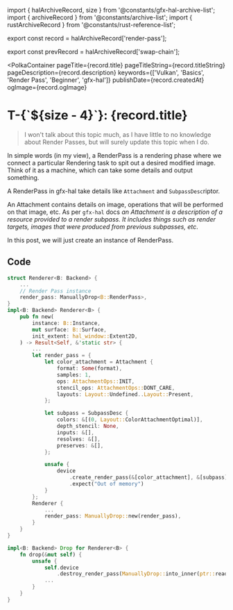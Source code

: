 import { halArchiveRecord, size } from '@constants/gfx-hal-archive-list';
import { archiveRecord } from '@constants/archive-list';
import { rustArchiveRecord } from '@constants/rust-reference-list';

export const record = halArchiveRecord['render-pass'];

export const prevRecord = halArchiveRecord['swap-chain'];

<PolkaContainer
  pageTitle={record.title}
  pageTitleString={record.titleString}
  pageDescription={record.description}
  keywords={['Vulkan', 'Basics', 'Render Pass', 'Beginner', 'gfx-hal']}
  publishDate={record.createdAt}
  ogImage={record.ogImage}
>

<H1 id={record.titleString} updatedAt={record.updatedAt}>
  T-{`${size - 4}`}: {record.title}
</H1>

<Blockquote type="warn">
    I won't talk about this topic much, as I have little to no
    knowledge about Render Passes, but will surely update this
    topic when I do.
</Blockquote>

In simple words (in my view), a RenderPass is a rendering
phase where we connect a particular Rendering task to spit
out a desired modified image. Think of it as a machine,
which can take some details and output something.

A RenderPass in gfx-hal take details like `Attachment`
and `SubpassDesc`riptor.

An Attachment contains details
on image, operations that will be performed on that image,
etc. As per `gfx-hal` docs *an Attachment is a description
of a resource provided to a render subpass. It includes
things such as render targets, images that were produced
from previous subpasses, etc*.

In this post, we will just create an instance of
RenderPass.

## Code

```rs
struct Renderer<B: Backend> {
    ...
    // Render Pass instance
    render_pass: ManuallyDrop<B::RenderPass>,
}
impl<B: Backend> Renderer<B> {
    pub fn new(
        instance: B::Instance,
        mut surface: B::Surface,
        init_extent: hal_window::Extent2D,
    ) -> Result<Self, &'static str> {
        ...
        let render_pass = {
            let color_attachment = Attachment {
                format: Some(format),
                samples: 1,
                ops: AttachmentOps::INIT,
                stencil_ops: AttachmentOps::DONT_CARE,
                layouts: Layout::Undefined..Layout::Present,
            };

            let subpass = SubpassDesc {
                colors: &[(0, Layout::ColorAttachmentOptimal)],
                depth_stencil: None,
                inputs: &[],
                resolves: &[],
                preserves: &[],
            };

            unsafe {
                device
                    .create_render_pass(&[color_attachment], &[subpass], &[])
                    .expect("Out of memory")
            }
        };
        Renderer {
            ...
            render_pass: ManuallyDrop::new(render_pass),
        }
    }
}

impl<B: Backend> Drop for Renderer<B> {
    fn drop(&mut self) {
        unsafe {
            self.device
                .destroy_render_pass(ManuallyDrop::into_inner(ptr::read(&self.render_pass)));
            ...
        }
    }
}
```


<MoveOtherPage
  prev={prevRecord.link}
  prevLabel={prevRecord.titleString}
/>

</PolkaContainer>
